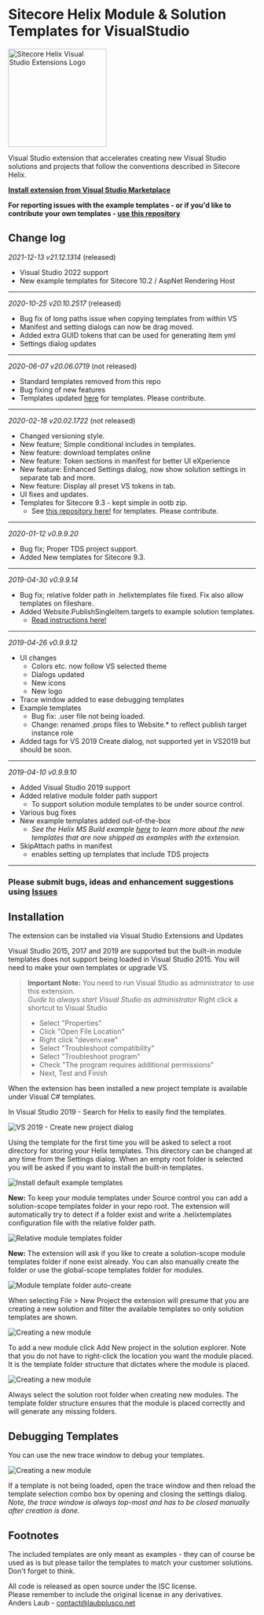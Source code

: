 # Sitecore Helix Module & Solution Templates for VisualStudio

<img alt="Sitecore Helix Visual Studio Extensions Logo" src="Logo/vs.helix.2.png" width="200">

Visual Studio extension that accelerates creating new Visual Studio solutions and projects that follow the conventions described in Sitecore Helix.

**[Install extension from Visual Studio Marketplace](https://marketplace.visualstudio.com/items?itemName=AndersLaublaubplusco.SitecoreHelixVisualStudioTemplates)**

**For reporting issues with the example templates - or if you'd like to contribute your own templates - [use this repository](https://github.com/LaubPlusCo/Helix-Templates)**

## Change log  

_2021-12-13 v21.12.1314_ 
(released)
- Visual Studio 2022 support
- New example templates for Sitecore 10.2 / AspNet Rendering Host
---

_2020-10-25 v20.10.2517_ 
(released)
- Bug fix of long paths issue when copying templates from within VS
- Manifest and setting dialogs can now be drag moved.
- Added extra GUID tokens that can be used for generating item yml
- Settings dialog updates
---

_2020-06-07 v20.06.0719_ 
(not released)
- Standard templates removed from this repo
- Bug fixing of new features
- Templates updated [here](https://github.com/LaubPlusCo/Helix-Templates) for templates. Please contribute.

---


_2020-02-18 v20.02.1722_ 
(not released)
- Changed versioning style.
- New feature; Simple conditional includes in templates.
- New feature: download templates online
- New feature: Token sections in manifest for better UI eXperience
- New feature: Enhanced Settings dialog, now show solution settings in separate tab and more.
- New feature: Display all preset VS tokens in tab.
- UI fixes and updates.
- Templates for Sitecore 9.3 - kept simple in ootb zip.  
    - See [this repository here!](https://github.com/LaubPlusCo/Helix-Templates) for templates. Please contribute.

---

_2020-01-12 v0.9.9.20_

- Bug fix; Proper TDS project support.
- Added New templates for Sitecore 9.3.

---


_2019-04-30 v0.9.9.14_

- Bug fix; relative folder path in .helixtemplates file fixed. Fix also allow templates on fileshare.
- Added Website.PublishSingleItem.targets to example solution templates.
  - [Read instructions here!](https://github.com/LaubPlusCo/helix-msbuild-example#getting-back-the-publish-item-command-in-solution-explorer)

---
_2019-04-26 v0.9.9.12_

- UI changes
  - Colors etc. now follow VS selected theme
  - Dialogs updated
  - New icons
  - New logo
- Trace window added to ease debugging templates
- Example templates
  - Bug fix: .user file not being loaded.
  - Change: renamed .props files to Website.* to reflect publish target instance role
- Added tags for VS 2019 Create dialog, not supported yet in VS2019 but should be soon.

---
_2019-04-10 v0.9.9.10_

- Added Visual Studio 2019 support
- Added relative module folder path support
  - To support solution module templates to be under source control.
- Various bug fixes
- New example templates added out-of-the-box
  - _See the Helix MS Build example [here](https://github.com/LaubPlusCo/helix-msbuild-example) to learn more about the new templates that are now shipped as examples with the extension._
- SkipAttach paths in manifest
  - enables setting up templates that include TDS projects

---

### Please submit bugs, ideas and enhancement suggestions using [Issues](https://github.com/LaubPlusCo/LaubPlusCo.Helix.VsTemplates/issues/)

## Installation

The extension can be installed via Visual Studio Extensions and Updates

Visual Studio 2015, 2017 and 2019 are supported but the built-in module templates does not support being loaded in Visual Studio 2015. You will need to make your own templates or upgrade VS.

> **Important Note:** You need to run Visual Studio as administrator to use this extension.  
> *Guide to always start Visual Studio as administrator*
> Right click a shortcut to Visual Studio 
>  
> - Select "Properties" 
> - Click "Open File Location"  
> - Right click "devenv.exe"  
> - Select "Troubleshoot compatibility"  
> - Select "Troubleshoot program"  
> - Check "The program requires additional permissions"  
> - Next, Test and Finish

When the extension has been installed a new project template is available under Visual C# templates.

In Visual Studio 2019 - Search for Helix to easily find the templates.

![VS 2019 - Create new project dialog](Docs/Images/vs2019-search-helix.png)

Using the template for the first time you will be asked to select a root directory for storing your Helix templates. This directory can be changed at any time from the Settings dialog. When an empty root folder is selected you will be asked if you want to install the built-in templates.

![Install default example templates](Docs/Images/install-built-in.png)

**New:** To keep your module templates under Source control you can add a solution-scope templates folder in your repo root. The extension will automatically try to detect if a folder exist and write a .helixtemplates configuration file with the relative folder path.

![Relative module templates folder](Docs/Images/relative-module-folder-support.png)  

**New:** The extension will ask if you like to create a solution-scope module templates folder if none exist already. You can also manually create the folder or use the global-scope templates folder for modules.  

![Module template folder auto-create](Docs/Images/relative-module-folder-autocreate.png)  

When selecting File > New Project the extension will presume that you are creating a new solution and filter the available templates so only solution templates are shown.

![Creating a new module](Docs/Images/create-new.png)

To add a new module click Add New project in the solution explorer. Note that you do not have to right-click the location you want the module placed. It is the template folder structure that dictates where the module is placed.

![Creating a new module](Docs/Images/create-new-module.png)

Always select the solution root folder when creating new modules. The template folder structure ensures that the module is placed correctly and will generate any missing folders.

## Debugging Templates

You can use the new trace window to debug your templates.  

![Creating a new module](Docs/Images/trace-window.png)  

If a template is not being loaded, open the trace window and then reload the template selection combo box by opening and closing the settings dialog.  _Note, the trace window is always top-most and has to be closed manually after creation is done._

## Footnotes

The included templates are only meant as examples - they can of course be used as is but please tailor the templates to match your customer solutions. Don't forget to think.

All code is released as open source under the ISC license.  
Please remember to include the original license in any derivatives.  
Anders Laub - contact@laubplusco.net
